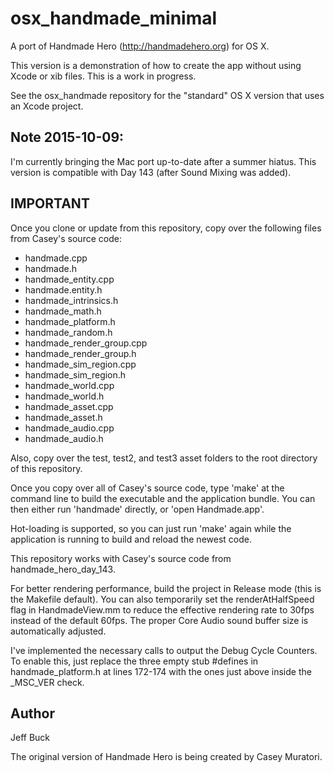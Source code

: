 osx_handmade_minimal
====================

A port of Handmade Hero (http://handmadehero.org) for OS X.

This version is a demonstration of how to create the app without
using Xcode or xib files. This is a work in progress.

See the osx_handmade repository for the "standard" OS X version
that uses an Xcode project.


Note 2015-10-09:
----------------
I'm currently bringing the Mac port up-to-date after a summer hiatus.
This version is compatible with Day 143 (after Sound Mixing was added).


IMPORTANT
---------

Once you clone or update from this repository, copy over the
following files from Casey's source code:
- handmade.cpp
- handmade.h
- handmade_entity.cpp
- handmade.entity.h
- handmade_intrinsics.h
- handmade_math.h
- handmade_platform.h
- handmade_random.h
- handmade_render_group.cpp
- handmade_render_group.h
- handmade_sim_region.cpp
- handmade_sim_region.h
- handmade_world.cpp
- handmade_world.h
- handmade_asset.cpp
- handmade_asset.h
- handmade_audio.cpp
- handmade_audio.h

Also, copy over the test, test2, and test3 asset folders to the
root directory of this repository.

Once you copy over all of Casey's source code, type 'make' at the command
line to build the executable and the application bundle. You can then 
either run 'handmade' directly, or 'open Handmade.app'.

Hot-loading is supported, so you can just run 'make' again while the 
application is running to build and reload the newest code.

This repository works with Casey's source code from handmade_hero_day_143.

For better rendering performance, build the project in Release mode (this is the Makefile default).
You can also temporarily set the renderAtHalfSpeed flag in HandmadeView.mm to
reduce the effective rendering rate to 30fps instead of the default
60fps. The proper Core Audio sound buffer size is automatically adjusted.

I've implemented the necessary calls to output the Debug Cycle Counters.
To enable this, just replace the three empty stub #defines in handmade_platform.h
at lines 172-174 with the ones just above inside the _MSC_VER check.


Author
------
Jeff Buck

The original version of Handmade Hero is being created by Casey Muratori.

